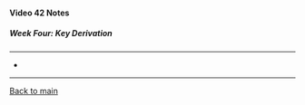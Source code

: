 #### Video 42 Notes

##### Week Four: Key Derivation
---
- 

---

[Back to main](https://github.com/rot0xd/Coursera/blob/master/Cryptography/I/README.md)

